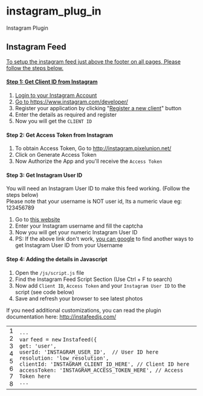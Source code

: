 # instagram_plug_in
Instagram Plugin
<div class="col-md-12 left-align">
                                <h2 class="dark-text">Instagram Feed<a href="#top"></h2>
                                <p>To setup the instagram feed just above the footer on all pages, Please follow the steps below.</p>
                                <h4>Step 1: Get Client ID from Instagram</h4>
                                <ol>
                                    <li>Login to your Instagram Account</li>
                                    <li>Go to <a href="https://www.instagram.com/developer/" target="_blank">https://www.instagram.com/developer/</a></li>
                                    <li>Register your application by clicking "<a href="https://www.instagram.com/developer/clients/register/" target="_blank">Register a new client</a>" button </li>
                                    <li>Enter the details as required and register</li>
                                    <li>Now you will get the <code>CLIENT ID</code></li>
                                </ol>
                                <h4>Step 2: Get Access Token from Instagram</h4>
                                <ol>
                                    <li>To obtain Access Token, Go to <a href="http://instagram.pixelunion.net/" target="_blank">http://instagram.pixelunion.net/</a></li>
                                    <li>Click on Generate Access Token</li>
                                    <li>Now Authorize the App and you'll receive the <code>Access Token</code></li>
                                </ol>
                                <h4>Step 3: Get Instagram User ID</h4>
                                <div class="alert alert-warning"> <i class="fa fa-exclamation-triangle"></i> You will need an Instagram User ID to make this feed working. (Follow the steps below)
                                    <br> <i class="fa fa-exclamation-triangle"></i> Please note that your username is NOT user id, Its a numeric vlaue eg: 123456789</div>
                                <ol>
                                    <li>Go to <a href="https://smashballoon.com/instagram-feed/find-instagram-user-id/" target="_blank">this website</a></li>
                                    <li>Enter your Instagram username and fill the captcha</li>
                                    <li>Now you will get your numeric Instagram User ID</li>
                                    <li>PS: If the above link don't work, <a href="https://google.com/search?q=What%20is%20my%20Instagram%20account%20ID%3F" target="_blank">you can google</a> to find another ways to get Instagram User ID from your Username</li>
                                </ol>
                                <h4>Step 4: Adding the details in Javascript</h4>
                                <ol>
                                    <li>Open the <code>/js/script.js</code> file</li>
                                    <li>Find the Instagram Feed Script Section (Use Ctrl + F to search)</li>
                                    <li>Now add <code>Client ID</code>, <code>Access Token</code> and your <code>Instagram User ID</code> to the script (see code below)</li>
                                    <li>Save and refresh your browser to see latest photos</li>
                                </ol>
                                <p>If you need additional customizations, you can read the plugin documentation here: <a href="http://instafeedjs.com/" target="_blank">http://instafeedjs.com/</a></p>
                                <div><div id="highlighter_607304" class="syntaxhighlighter  js"><table border="0" cellpadding="0" cellspacing="0"><tbody><tr><td class="gutter"><div class="line number1 index0 alt2">1</div><div class="line number2 index1 alt1">2</div><div class="line number3 index2 alt2">3</div><div class="line number4 index3 alt1">4</div><div class="line number5 index4 alt2">5</div><div class="line number6 index5 alt1">6</div><div class="line number7 index6 alt2">7</div><div class="line number8 index7 alt1">8</div></td><td class="code"><div class="container"><div class="line number1 index0 alt2"><code class="js plain">...</code></div><div class="line number2 index1 alt1"><code class="js keyword">var</code> <code class="js plain">feed = </code><code class="js keyword">new</code> <code class="js plain">Instafeed({</code></div><div class="line number3 index2 alt2"><code class="js plain">get: </code><code class="js string">'user'</code><code class="js plain">,</code></div><div class="line number4 index3 alt1"><code class="js plain">userId: </code><code class="js string">'INSTAGRAM_USER_ID'</code><code class="js plain">,&nbsp; </code><code class="js comments">// User ID here</code></div><div class="line number5 index4 alt2"><code class="js plain">resolution: </code><code class="js string">'low_resolution'</code><code class="js plain">,</code></div><div class="line number6 index5 alt1"><code class="js plain">clientId: </code><code class="js string">'INSTAGRAM_CLIENT_ID_HERE'</code><code class="js plain">, </code><code class="js comments">// Client ID here</code></div><div class="line number7 index6 alt2"><code class="js plain">accessToken: </code><code class="js string">'INSTAGRAM_ACCESS_TOKEN_HERE'</code><code class="js plain">, </code><code class="js comments">// Access Token here</code></div><div class="line number8 index7 alt1"><code class="js plain">...</code></div></div></td></tr></tbody></table></div></div>
                                <!-- // end .brush:js -->
                            </div>
